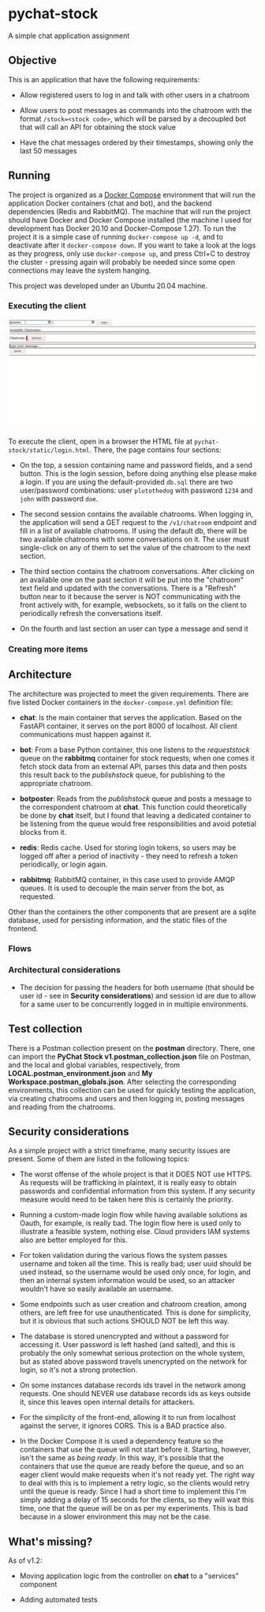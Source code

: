 # pychat-stock

A simple chat application assignment

## Objective

This is an application that have the following requirements:

* Allow registered users to log in and talk with other users in a chatroom

* Allow users to post messages as commands into the chatroom with the format `/stock=<stock code>`, which will be parsed by a decoupled bot that will call an API for obtaining the stock value

* Have the chat messages ordered by their timestamps, showing only the last 50 messages

## Running

The project is organized as a [Docker Compose](https://docs.docker.com/compose/) environment that will run the application Docker containers (chat and bot), and the backend dependencies (Redis and RabbitMQ). The machine that will run the project should have Docker and Docker Compose installed (the machine I used for development has Docker 20.10 and Docker-Compose 1.27). To run the project it is a simple case of running `docker-compose up -d`, and to deactivate after it `docker-compose down`. If you want to take a look at the logs as they progress, only use `docker-compose up`, and press Ctrl+C to destroy the cluster - pressing again will probably be needed since some open connections may leave the system hanging.

This project was developed under an Ubuntu 20.04 machine.

### Executing the client

![Base usage](https://github.com/ghapereira/pychat-stock/blob/main/static/baseusage.gif)

To execute the client, open in a browser the HTML file at `pychat-stock/static/login.html`. There, the page contains four sections:

* On the top, a session containing name and password fields, and a send button. This is the login session, before doing anything else please make a login. If you are using the default-provided `db.sql` there are two user/password combinations: user `plutothedog` with password `1234` and `john` with password `doe`.

* The second session contains the available chatrooms. When logging in, the application will send a GET request to the `/v1/chatroom` endpoint and fill in a list of available chatrooms. If using the default db, there will be two available chatrooms with some conversations on it. The user must single-click on any of them to
set the value of the chatroom to the next section.

* The third section contains the chatroom conversations. After clicking on an available one on the past section it will be put into the "chatroom" text field and updated with the conversations. There is a "Refresh" button near to it because the server is NOT communicating with the front actively with, for example, websockets, so it falls on the client to periodically refresh the conversations itself.

* On the fourth and last section an user can type a message and send it

### Creating more items

## Architecture

The architecture was projected to meet the given requirements. There are five listed Docker containers in the `docker-compose.yml` definition file:

* **chat**: Is the main container that serves the application. Based on the FastAPI container, it serves on the port 8000 of localhost. All client communications must happen against it.

* **bot**: From a base Python container, this one listens to the _requeststock_ queue on the **rabbitmq** container for stock requests; when one comes it fetch stock data from an external API, parses this data and then posts this result back to the _publishstock_ queue, for publishing to the appropriate chatroom.

* **botposter**: Reads from the _publishstock_ queue and posts a message to the correspondent chatroom at **chat**. This function could theoretically be done by **chat** itself, but I found that leaving a dedicated container to be listening from the queue would free responsibilities and avoid potetial blocks from it.

* **redis**: Redis cache. Used for storing login tokens, so users may be logged off after a period of inactivity - they need to refresh a token periodically, or login again.

* **rabbitmq**: RabbitMQ container, in this case used to provide AMQP queues. It is used to decouple the main server from the bot, as requested.

Other than the containers the other components that are present are a sqlite database, used for persisting information, and the static files of the frontend.

### Flows

### Architectural considerations

* The decision for passing the headers for both username (that should be user id - see in **Security considerations**) and session id are due to allow for a same user to be concurrently logged in in multiple environments.


## Test collection

There is a Postman collection present on the **postman** directory. There, one can import the **PyChat Stock v1.postman_collection.json** file on Postman, and the local and global variables, respectively, from **LOCAL.postman_environment.json** and **My Workspace.postman_globals.json**. After selecting the corresponding environments, this collection can be used for quickly testing the application, via creating chatrooms and users and then logging in, posting messages and reading from the chatrooms.

## Security considerations

As a simple project with a strict timeframe, many security issues are present. Some of them are listed in the following topics:

* The worst offense of the whole project is that it DOES NOT use HTTPS. As requests will be trafficking in plaintext, it is really easy to obtain passwords and confidential information from this system. If any security measure would need to be taken here this is certainly the priority.

* Running a custom-made login flow while having available solutions as Oauth, for example, is really bad. The login flow here is used only to illustrate a feasible system, nothing else. Cloud providers IAM systems also are better employed for this.

* For token validation during the various flows the system passes username and token all the time. This is really bad; user uuid should be used instead, so the username would be used only once, for login, and then an internal system information would be used, so an attacker wouldn't have so easily available an username.

* Some endpoints such as user creation and chatroom creation, among others, are left free for use unauthenticated. This is done for simplicity, but it is obvious that such actions SHOULD NOT be left this way.

* The database is stored unencrypted and without a password for accessing it. User password is left hashed (and salted), and this is probably the only somewhat serious protection on the whole system, but as stated above password travels unencrypted on the network for login, so it's not a strong protection.

* On some instances database records ids travel in the network among requests. One should NEVER use database records ids as keys outside it, since this leaves open internal details for attackers.

* For the simplicity of the front-end, allowing it to run from localhost against the server, it ignores CORS. This is a BAD practice also.

* In the Docker Compose it is used a dependency feature so the containers that use the queue will not start before it. Starting, however, isn't the same as _being ready_. In this way, it's possible that the containers that use the queue are ready before the queue, and so an eager client would make requests when it's not ready yet. The right way to deal with this is to implement a retry logic, so the clients would retry until the queue is ready. Since I had a short time to implement this I'm simply adding a delay of 15 seconds for the clients, so they will wait this time, one that the queue will be on as per my experiments. This is bad because in a slower environment this may not be the case.

## What's missing?

As of v1.2:

* Moving application logic from the controller on **chat** to a "services" component

* Adding automated tests
